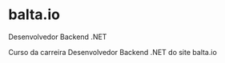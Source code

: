 # balta.io
Desenvolvedor Backend .NET

Curso da carreira Desenvolvedor Backend .NET do site balta.io


